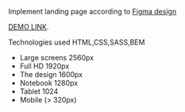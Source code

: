 Implement landing page according to [Figma design](https://www.figma.com/file/vhfzZ7SqWGkMGd5iCDdBCy/Dia-New?node-id=0%3A1)

[DEMO LINK](https://Mishtal-Andrii.github.io/<name>/).


Technologies used HTML,CSS,SASS,BEM

- Large screens 2560px
- Full HD 1920px
- The design 1600px
- Notebook 1280px
- Tablet 1024
- Mobile (> 320px)